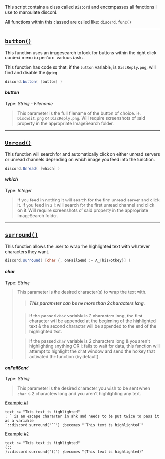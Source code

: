 This script contains a class called `Discord` and encompasses all functions I use to manpulate discord.

All functions within this classed are called like: `discord.func()`
***

## <u>`button()`</u>
This function uses an imagesearch to look for buttons within the right click context menu to perform various tasks.

This function has code so that, if the `button` variable, is `DiscReply.png`, will find and disable the `@ping`
```c#
discord.button( [button] )
```
#### *button*
Type: *String - Filename*
> This parameter is the full filename of the button of choice. ie. `DiscEdit.png` or `DiscReply.png`. Will require screenshots of said property in the appropriate ImageSearch folder.

***

## <u>`Unread()`</u>
This function will search for and automatically click on either unread servers or unread channels depending on which image you feed into the function.
```c#
discord.Unread( [which] )
```
#### *which*
Type: *Integer*
> If you feed in nothing it will search for the first unread server and click it. If you feed in `2` it will search for the first unread channel and click on it. Will require screenshots of said property in the appropriate ImageSearch folder.
***

## <u>`surround()`</u>
This function allows the user to wrap the highlighted text with whatever characters they want.
```c#
discord.surround( [char {, onFailSend := A_ThisHotkey}] )
```
#### *char*
Type: *String*
> This parameter is the desired character(s) to wrap the text with.
>> ##### This parameter can be no more than 2 characters long.
>
>> If the passed `char` variable is 2 characters long, the first character will be appended at the beginning of the highlighted text & the second character will be appended to the end of the highlighted text.
>
>> If the passed `char` variable is 2 characters long & you aren't highlighting anything OR it fails to wait for data, this function will attempt to highlight the chat window and send the hotkey that activated the function (by default).

#### *onFailSend*
Type: *String*
> This parameter is the desired character you wish to be sent when `char` is 2 characters long and you aren't highlighting any text.

<u>Example #1</u>
```autoit
text := "This text is highlighted"
; ` is an escape character in ahk and needs to be put twice to pass it as a variable
`::discord.surround("``") ;becomes "`This text is highlighted`"
```
<u>Example #2</u>
```autoit
text := "This text is highlighted"
(::
)::discord.surround("()") ;becomes "(This text is highlighted)"
```
